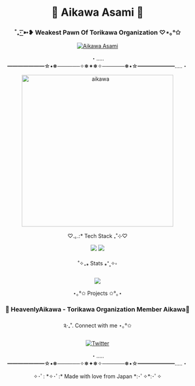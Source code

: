 <div align="center">
  
  # 🎀 Aikawa Asami 🌸
  ### ˚₊· ͟͟͞͞➳❥ Weakest Pawn Of Torikawa Organization ♡⋆｡°✩

  <a href="https://github.com/AikawaAsami">
    <img src="https://komarev.com/ghpvc/?username=AikawaAsami&abbreviated=true&color=ff69b4&style=for-the-badge" alt="Aikawa Asami"/>
  </a>

  
  ・‥…━━━━━━━☆•❅──────✧❅✦❅✧──────❅•☆━━━━━━━…‥・
  
  <img src="https://github.com/AikawaAsami/AikawaAsami/assets/114198361/e1db1918-3e3c-4c25-a808-2a0cfd4506cb" alt="aikawa" width="400"/>
  
  ♡.｡.:* Tech Stack ₊˚⊹♡

  <img src="https://img.shields.io/badge/C%23-FF69B4?style=for-the-badge&logo=c-sharp&logoColor=white"/>
  <img src="https://img.shields.io/badge/.NET-FFB6C1?style=for-the-badge&logo=dotnet&logoColor=white"/>
  
  ˚✧₊⁎ Stats ⁎⁺˳✧༚

  <img src="https://github-readme-stats.vercel.app/api?username=AikawaAsami&show_icons=true&theme=radical&title_color=ff69b4&icon_color=ff69b4&border_color=ff69b4"/>

  ⋆｡°✩ Projects ✩°｡⋆

  ### 🌸 HeavenlyAikawa - Torikawa Organization Member Aikawa🌸
  
  ༉‧₊˚. Connect with me ⋆｡°✩

  [![Twitter](https://img.shields.io/badge/Twitter-FF69B4?style=for-the-badge&logo=Twitter&logoColor=white)](https://twitter.com/ch_asami)

  ・‥…━━━━━━━☆•❅──────✧❅✦❅✧──────❅•☆━━━━━━━…‥・

  <p align="center">✧･ﾟ: *✧･ﾟ:* Made with love from Japan *:･ﾟ✧*:･ﾟ✧</p>
</div>
